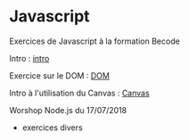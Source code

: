 # Javascript
Exercices de Javascript à la formation Becode

Intro : [intro](https://github.com/becodeorg/Swartz-promo-3/tree/master/Parcours/04-Javascript/exercices "link to intro") 

Exercice sur le DOM : [DOM](https://github.com/becodeorg/Swartz-promo-3/blob/master/Parcours/04-Javascript/exercices-DOM/exercice.md "Exercices DOM")

Intro à l'utilisation du Canvas : [Canvas](https://docs.google.com/presentation/d/1YbA9I-SbCs5Vpz4xAPf5QvJGpfSt88GYmSKSeFIjE6U/edit#slide=id.g35f391192_04 "Exercices Canvas")

Worshop Node.js du 17/07/2018

+ exercices divers
